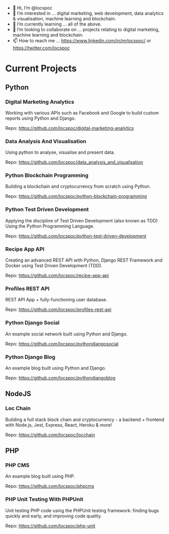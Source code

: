 - 👋 Hi, I’m @locspoc
- 👀 I’m interested in ... digital marketing, web development, data analytics & visualisation, machine learning and blockchain.
- 🌱 I’m currently learning ... all of the above.
- 💞️ I’m looking to collaborate on ... projects relating to digital marketing, machine learning and blockchain.
- 📫 How to reach me ... https://www.linkedin.com/in/mrlocspoc/ or https://twitter.com/locspoc

# Current Projects

## Python

### Digital Marketing Analytics

Working with various APIs such as Facebook and Google to build custom reports using Python and Django.

Repo: https://github.com/locspoc/digital-marketing-analytics

### Data Analysis And Visualisation

Using python to analyse, visualise and present data.

Repo: https://github.com/locspoc/data_analysis_and_visualisation

### Python Blockchain Programming

Building a blockchain and cryptocurrency from scratch using Python.

Repo: https://github.com/locspoc/python-blockchain-programming

### Python Test Driven Development

Applying the discipline of Test Driven Development (also known as TDD) Using the Python Programming Language.

Repo: https://github.com/locspoc/python-test-driven-development

### Recipe App API

Creating an advanced REST API with Python, Django REST Framework and Docker using Test Driven Development (TDD).

Repo: https://github.com/locspoc/recipe-app-api

### Profiles REST API

REST API App + fully-functioning user database.

Repo: https://github.com/locspoc/profiles-rest-api

### Python Django Social

An example social network built using Python and Django.

Repo: https://github.com/locspoc/pythondjangosocial

### Python Django Blog

An example blog built using Python and Django.

Repo: https://github.com/locspoc/pythondjangoblog

## NodeJS

### Loc Chain

Building a full stack block chain and cryptocurrency - a backend + frontend with Node.js, Jest, Express, React, Heroku & more!

Repo: https://github.com/locspoc/locchain

## PHP

### PHP CMS

An example blog built using PHP.

Repo: https://github.com/locspoc/phpcms

### PHP Unit Testing With PHPUnit

Unit testing PHP code using the PHPUnit testing framework: finding bugs quickly and early, and improving code quality.

Repo: https://github.com/locspoc/php-unit

<!---
locspoc/locspoc is a ✨ special ✨ repository because its `README.md` (this file) appears on your GitHub profile.
You can click the Preview link to take a look at your changes.
--->
